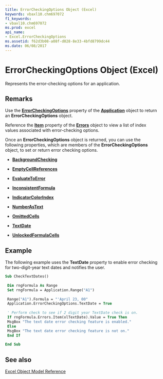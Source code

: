 ```yaml
---
title: ErrorCheckingOptions Object (Excel)
keywords: vbaxl10.chm697072
f1_keywords:
- vbaxl10.chm697072
ms.prod: excel
api_name:
- Excel.ErrorCheckingOptions
ms.assetid: f62d3b08-a08f-d028-8e33-4bfd8799dc44
ms.date: 06/08/2017
---
```



# ErrorCheckingOptions Object (Excel)

Represents the error-checking options for an application.


## Remarks

Use the  **[ErrorCheckingOptions](Excel.Application.ErrorCheckingOptions.md)** property of the **[Application](Excel.Application(object).md)** object to return an **ErrorCheckingOptions** object.

Reference the  **[Item](Excel.Errors.Item.md)** property of the **[Errors](Excel.Errors.md)** object to view a list of index values associated with error-checking options.

Once an  **ErrorCheckingOptions** object is returned, you can use the following properties, which are members of the **ErrorCheckingOptions** object, to set or return error checking options.


-  **[BackgroundChecking](Excel.ErrorCheckingOptions.BackgroundChecking.md)**
    
-  **[EmptyCellReferences](Excel.ErrorCheckingOptions.EmptyCellReferences.md)**
    
-  **[EvaluateToError](Excel.ErrorCheckingOptions.EvaluateToError.md)**
    
-  **[InconsistentFormula](Excel.ErrorCheckingOptions.InconsistentFormula.md)**
    
-  **[IndicatorColorIndex](Excel.ErrorCheckingOptions.IndicatorColorIndex.md)**
    
-  **[NumberAsText](Excel.ErrorCheckingOptions.NumberAsText.md)**
    
-  **[OmittedCells](Excel.ErrorCheckingOptions.OmittedCells.md)**
    
-  **[TextDate](Excel.ErrorCheckingOptions.TextDate.md)**
    
-  **[UnlockedFormulaCells](Excel.ErrorCheckingOptions.UnlockedFormulaCells.md)**
    

## Example

The following example uses the  **TextDate** property to enable error checking for two-digit-year text dates and notifies the user.


```vb
Sub CheckTextDates() 
 
 Dim rngFormula As Range 
 Set rngFormula = Application.Range("A1") 
 
 Range("A1").Formula = "'April 23, 00" 
 Application.ErrorCheckingOptions.TextDate = True 
 
 ' Perform check to see if 2 digit year TextDate check is on. 
 If rngFormula.Errors.Item(xlTextDate).Value = True Then 
 MsgBox "The text date error checking feature is enabled." 
 Else 
 MsgBox "The text date error checking feature is not on." 
 End If 
 
End Sub
```


## See also



[Excel Object Model Reference](./overview/Excelobject-model.md)

